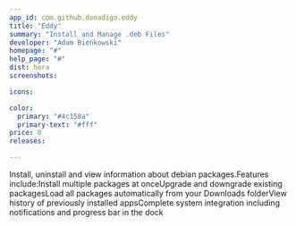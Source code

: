 ```yaml
---
app_id: com.github.donadigo.eddy
title: "Eddy"
summary: "Install and Manage .deb Files"
developer: "Adam Bieńkowski"
homepage: "#"
help_page: "#"
dist: hera
screenshots:

icons:

color:
  primary: "#4c158a"
  primary-text: "#fff"
price: 0
releases:

---
```


Install, uninstall and view information about debian packages.Features include:Install multiple packages at onceUpgrade and downgrade existing packagesLoad all packages automatically from your Downloads folderView history of previously installed appsComplete system integration including notifications and progress bar in the dock